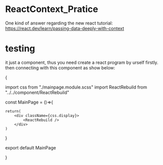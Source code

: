 # ReactContext_Pratice
One kind of answer regarding the new react tutorial: https://react.dev/learn/passing-data-deeply-with-context


# testing

it just a component, thus you need create a react program by urself firstly. then connecting with this component as show below:

{

import css from "./mainpage.module.scss"
import ReactRebuild from "../../component/ReactRebuild"

const MainPage = ()=>{


    return(
        <div className={css.display}>
            <ReactRebuild />
        </div>
    )
}


export default MainPage


}
